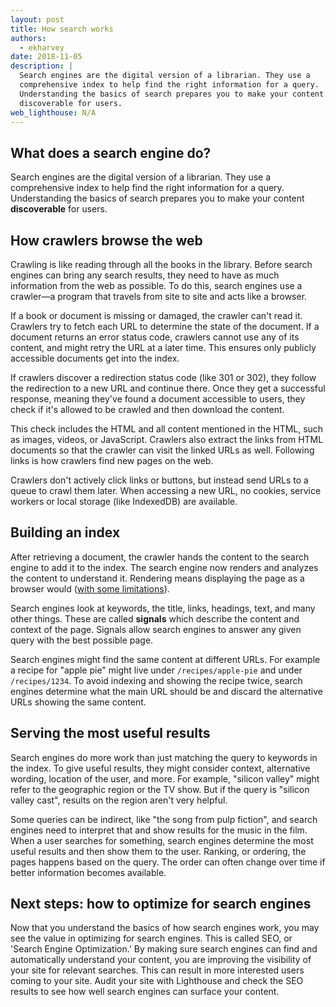 ```yaml
---
layout: post
title: How search works
authors:
  - ekharvey
date: 2018-11-05
description: |
  Search engines are the digital version of a librarian. They use a
  comprehensive index to help find the right information for a query.
  Understanding the basics of search prepares you to make your content
  discoverable for users.
web_lighthouse: N/A
---
```


## What does a search engine do?

Search engines are the digital version of a librarian. They use a comprehensive
index to help find the right information for a query. Understanding the basics
of search prepares you to make your content **discoverable** for users.

## How crawlers browse the web

Crawling is like reading through all the books in the library. Before search
engines can bring any search results, they need to have as much information from
the web as possible. To do this, search engines use a crawler—a program that
travels from site to site and acts like a browser.

If a book or document is missing or damaged, the crawler can't read it. Crawlers try to
fetch each URL to determine the state of the document. If a document returns an
error status code, crawlers cannot use any of its content, and might retry the
URL at a later time. This ensures only publicly accessible documents get into
the index.

If crawlers discover a redirection status code (like 301 or 302), they follow
the redirection to a new URL and continue there. Once they get a successful
response, meaning they've found a document accessible to users, they check if
it's allowed to be crawled and then download the content.

This check includes the HTML and all content mentioned in the HTML, such as images,
videos, or JavaScript. Crawlers also extract the links from HTML documents so that
the crawler can visit the linked URLs as well. Following links is how crawlers
find new pages on the web.

Crawlers don't actively click links or buttons, but instead send URLs to a queue
to crawl them later. When accessing a new URL, no cookies, service workers or
local storage (like IndexedDB) are available.

## Building an index

After retrieving a document, the crawler hands the content to the search engine
to add it to the index. The search engine now renders and analyzes the content
to understand it. Rendering means displaying the page as a browser would
([with some limitations](https://developers.google.com/search/docs/guides/rendering)).

Search engines look at keywords, the title, links, headings, text, and many
other things. These are called **signals** which describe the content and
context of the page. Signals allow search engines to answer any given query with
the best possible page.

Search engines might find the same content at different URLs. For example a
recipe for "apple pie" might live under `/recipes/apple-pie` and under
`/recipes/1234`. To avoid indexing and showing the recipe twice, search engines
determine what the main URL should be and discard the alternative URLs showing
the same content.

## Serving the most useful results

Search engines do more work than just matching the query to keywords in the
index. To give useful results, they might consider context, alternative wording,
location of the user, and more. For example, "silicon valley" might refer to the
geographic region or the TV show. But if the query is "silicon valley cast",
results on the region aren't very helpful.

Some queries can be indirect, like "the song from pulp fiction", and search
engines need to interpret that and show  results for the music in the film. When
a user searches for something, search engines determine the most useful results
and then show them to the user. Ranking, or ordering, the pages happens based on
the query. The order can often change over time if better information becomes
available.

## Next steps: how to optimize for search engines

Now that you understand the basics of how search engines work, you may see the
value in optimizing for search engines. This is called SEO, or 'Search Engine
Optimization.' By making sure search engines can find and automatically
understand your content, you are improving the visibility of your site for
relevant searches. This can result in more interested users coming to your site.
Audit your site with Lighthouse and check the SEO results to see how well search
engines can surface your content.
